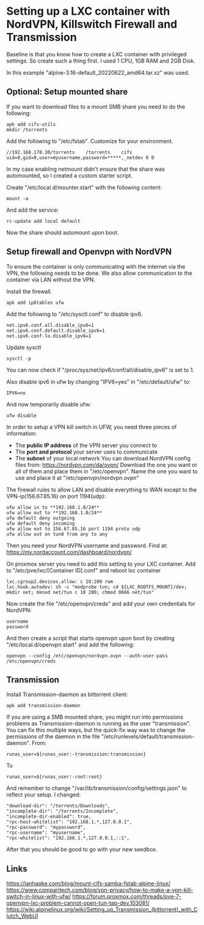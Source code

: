 # Setting up a LXC container with NordVPN, Killswitch Firewall and Transmission
Baseline is that you know how to create a LXC container with privileged settings. So create such a thing first. I used 1 CPU, 1GB RAM and 2GB Disk.

In this example "alpine-3.16-default_20220622_amd64.tar.xz" was used.

## Optional: Setup mounted share
If you want to download files to a mount SMB share you need to do the following:
~~~
apk add cifs-utils
mkdir /torrents
~~~

Add the following to "/etc/fstab". Customize for your environment.
```
//192.168.178.30/torrents    /torrents    cifs    uid=0,gid=0,user=myusername,password=*****,_netdev 0 0
```
In my case enabling netmount didn't ensure that the share was automounted, so I created a custom starter script.

Create "/etc/local.d/mounter.start" with the following content:
```
mount -a
```
And add the service:
~~~
rc-update add local default
~~~
Now  the share should automount upon boot.

## Setup firewall and Openvpn with NordVPN
To ensure the container is only communicating with the internet via the VPN, the following needs to be done. We also allow communication to the container via LAN without the VPN.

Install the firewall.
~~~
apk add ip6tables ufw
~~~
Add the following to "/etc/sysctl.conf" to disable ipv6.
~~~
net.ipv6.conf.all.disable_ipv6=1
net.ipv6.conf.default.disable_ipv6=1
net.ipv6.conf.lo.disable_ipv6=1
~~~
Update sysctl
~~~
sysctl -p
~~~
You can now check if "/proc/sys/net/ipv6/conf/all/disable_ipv6" is set to 1.

Also disable ipv6 in ufw by changing "IPV6=yes" in "/etc/default/ufw" to:
~~~
IPV6=no
~~~
And now temporarily disable ufw:
~~~
ufw disable
~~~

In order to setup a VPN kill switch in UFW, you need three pieces of information:
-   The **public IP address** of the VPN server you connect to
-   The **port and protocol** your server uses to communicate
-   The **subnet** of your local network
You can download NordVPN config files from: https://nordvpn.com/da/ovpn/
Download the one you want or all of them and place them in "/etc/openvpn". Name the one you want to use and place it at "/etc/openvpn/nordvpn.ovpn"

The firewall rules to allow LAN and disable everything to WAN except to the VPN-ip(156.67.85.16) on port 1194(udp):
~~~
ufw allow in to **192.168.1.0/24**
ufw allow out to **192.168.1.0/24**
ufw default deny outgoing
ufw default deny incoming
ufw allow out to 156.67.85.16 port 1194 proto udp
ufw allow out on tun0 from any to any
~~~

Then you need your NordVPN username and password. Find at: https://my.nordaccount.com/dashboard/nordvpn/

On proxmox server you need to add this setting to your LXC container. Add to "/etc/pve/lxc/[Container ID].conf" and reboot lxc container
```
lxc.cgroup2.devices.allow: c 10:200 rwm
lxc.hook.autodev: sh -c "modprobe tun; cd ${LXC_ROOTFS_MOUNT}/dev; mkdir net; mknod net/tun c 10 200; chmod 0666 net/tun"
```
Now create the file "/etc/openvpn/creds" and add your own credentials for NordVPN:
~~~
username
password
~~~
And then create a script that starts openvpn upon boot by creating "/etc/local.d/openvpn.start" and add the following:
~~~
openvpn --config /etc/openvpn/nordvpn.ovpn --auth-user-pass /etc/openvpn/creds
~~~

## Transmission
Install Transmission-daemon as bittorrent client:
~~~
apk add transmission-daemon
~~~

If you are using a SMB mounted share, you might run into permissions problems as Transmission-daemon is running as the user "transmission". You can fix this multiple ways, but the quick-fix way was to change the permissions of the daemon in the file "/etc/runlevels/default/transmission-daemon".
From:
~~~
runas_user=${runas_user:-transmission:transmission}
~~~~
To
~~~
runas_user=${runas_user:-root:root}
~~~
And remember to change "/var/lib/transmission/config/settings.json" to reflect your setup. I changed:
~~~
"download-dir": "/torrents/Downloads",
"incomplete-dir": "/torrents/Incomplete",
"incomplete-dir-enabled": true,
"rpc-host-whitelist": "192.168.1.*,127.0.0.1",
"rpc-password": "mypassword",
"rpc-username": "myusername",
"rpc-whitelist": "192.168.1.*,127.0.0.1,::1",
~~~

After that you should be good to go with your new seedbox.

## Links
https://janhapke.com/blog/mount-cifs-samba-fstab-alpine-linux/
https://www.comparitech.com/blog/vpn-privacy/how-to-make-a-vpn-kill-switch-in-linux-with-ufw/
https://forum.proxmox.com/threads/pve-7-openvpn-lxc-problem-cannot-open-tun-tap-dev.103081/
https://wiki.alpinelinux.org/wiki/Setting_up_Transmission_(bittorrent)_with_Clutch_WebUI
